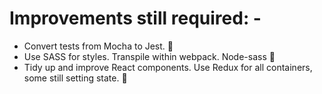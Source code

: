 # Improvements still required: -

* Convert tests from Mocha to Jest. 💪
* Use SASS for styles. Transpile within webpack. Node-sass 🤢
* Tidy up and improve React components. Use Redux for all containers, some still setting state. 🤺